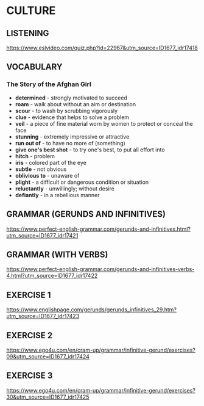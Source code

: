 # CULTURE
## LISTENING
https://www.eslvideo.com/quiz.php?id=22967&utm_source=ID1677_idr17418
## VOCABULARY
### The Story of the Afghan Girl
- **determined** - strongly motivated to succeed
- **roam** - walk about without an aim or destination
- **scour** - to wash by scrubbing vigorously
- **clue** - evidence that helps to solve a problem
- **veil** - a piece of fine material worn by women to protect or conceal the face
- **stunning** - extremely impressive or attractive
- **run out of** - to have no more of (something)
- **give one's best shot** - to try one's best, to put all effort into
- **hitch** - problem
- **iris** - colored part of the eye
- **subtle** - not obvious
- **oblivious to** - unaware of
- **plight** - a difficult or dangerous condition or situation
- **reluctantly** - unwillingly; without desire
- **defiantly** - in a rebellious manner
## GRAMMAR (GERUNDS AND INFINITIVES)
https://www.perfect-english-grammar.com/gerunds-and-infinitives.html?utm_source=ID1677_idr17421
## GRAMMAR (WITH VERBS)
https://www.perfect-english-grammar.com/gerunds-and-infinitives-verbs-4.html?utm_source=ID1677_idr17422
## EXERCISE 1
https://www.englishpage.com/gerunds/gerunds_infinitives_29.htm?utm_source=ID1677_idr17423
## EXERCISE 2
https://www.ego4u.com/en/cram-up/grammar/infinitive-gerund/exercises?09&utm_source=ID1677_idr17424
## EXERCISE 3
https://www.ego4u.com/en/cram-up/grammar/infinitive-gerund/exercises?30&utm_source=ID1677_idr17425